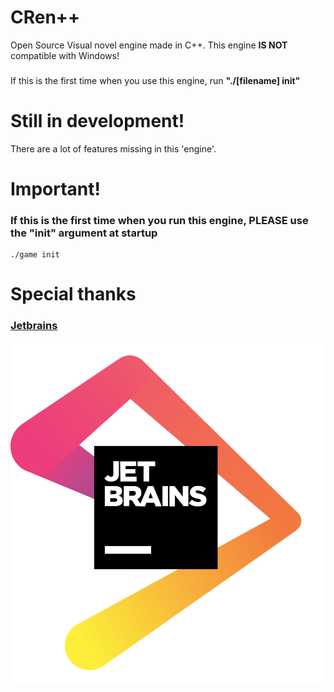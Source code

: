 # CRen++                        
                                     
Open Source Visual novel engine made in C++.
This engine **IS NOT** compatible with Windows!
###
If this is the first time when you use this engine, run **"./[filename] init"**

# Still in development!
There are a lot of features missing in this 'engine'.

# Important!

### If this is the first time when you run this engine, PLEASE use the "init" argument at startup
```
./game init
```

# Special thanks


 ### [Jetbrains](https://www.jetbrains.com/?from=CRen++)
 ![Jetbrains](./.github/jetbrains.png)
